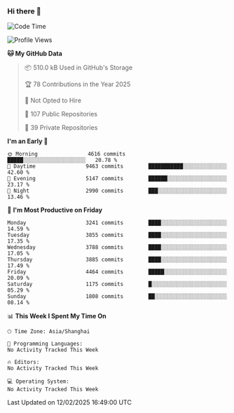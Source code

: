 ### Hi there 👋

<!--
**qbosen/qbosen** is a ✨ _special_ ✨ repository because its `README.md` (this file) appears on your GitHub profile.

Here are some ideas to get you started:

- 🔭 I’m currently working on ...
- 🌱 I’m currently learning ...
- 👯 I’m looking to collaborate on ...
- 🤔 I’m looking for help with ...
- 💬 Ask me about ...
- 📫 How to reach me: ...
- 😄 Pronouns: ...
- ⚡ Fun fact: ...
-->

<!--START_SECTION:waka-->
![Code Time](http://img.shields.io/badge/Code%20Time-2%2C111%20hrs%2036%20mins-blue)

![Profile Views](http://img.shields.io/badge/Profile%20Views-1-blue)

**🐱 My GitHub Data** 

> 📦 510.0 kB Used in GitHub's Storage 
 > 
> 🏆 78 Contributions in the Year 2025
 > 
> 🚫 Not Opted to Hire
 > 
> 📜 107 Public Repositories 
 > 
> 🔑 39 Private Repositories 
 > 
**I'm an Early 🐤** 

```text
🌞 Morning                4616 commits        █████░░░░░░░░░░░░░░░░░░░░   20.78 % 
🌆 Daytime                9463 commits        ███████████░░░░░░░░░░░░░░   42.60 % 
🌃 Evening                5147 commits        ██████░░░░░░░░░░░░░░░░░░░   23.17 % 
🌙 Night                  2990 commits        ███░░░░░░░░░░░░░░░░░░░░░░   13.46 % 
```
📅 **I'm Most Productive on Friday** 

```text
Monday                   3241 commits        ████░░░░░░░░░░░░░░░░░░░░░   14.59 % 
Tuesday                  3855 commits        ████░░░░░░░░░░░░░░░░░░░░░   17.35 % 
Wednesday                3788 commits        ████░░░░░░░░░░░░░░░░░░░░░   17.05 % 
Thursday                 3885 commits        ████░░░░░░░░░░░░░░░░░░░░░   17.49 % 
Friday                   4464 commits        █████░░░░░░░░░░░░░░░░░░░░   20.09 % 
Saturday                 1175 commits        █░░░░░░░░░░░░░░░░░░░░░░░░   05.29 % 
Sunday                   1808 commits        ██░░░░░░░░░░░░░░░░░░░░░░░   08.14 % 
```


📊 **This Week I Spent My Time On** 

```text
🕑︎ Time Zone: Asia/Shanghai

💬 Programming Languages: 
No Activity Tracked This Week

🔥 Editors: 
No Activity Tracked This Week

💻 Operating System: 
No Activity Tracked This Week
```


 Last Updated on 12/02/2025 16:49:00 UTC
<!--END_SECTION:waka-->
